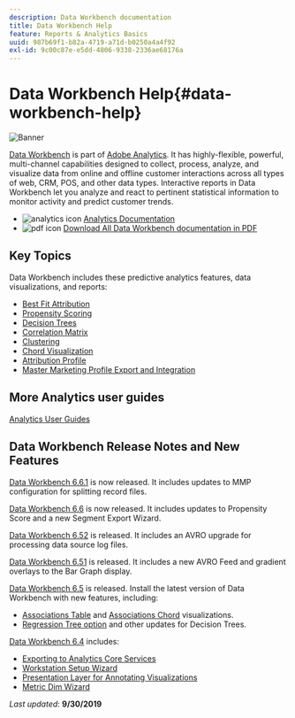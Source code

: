 ```yaml
---
description: Data Workbench documentation
title: Data Workbench Help
feature: Reports & Analytics Basics
uuid: 987b69f1-b82a-4719-a71d-b0250a4a4f92
exl-id: 9c00c87e-e5dd-4806-9338-2336ae68176a
---
```

# Data Workbench Help{#data-workbench-help}

![Banner](/help/home/assets/doc_banner_workbench.png)

[Data Workbench](https://www.adobe.com/solutions/digital-analytics/data-workbench.html) is part of [Adobe Analytics](https://www.adobe.com/solutions/digital-analytics.html). It has highly-flexible, powerful, multi-channel capabilities designed to collect, process, analyze, and visualize data from online and offline customer interactions across all types of web, CRM, POS, and other data types. Interactive reports in Data Workbench let you analyze and react to pertinent statistical information to monitor activity and predict customer trends.

* ![analytics icon](assets/analytics-icon-24.png) [Analytics Documentation](https://experienceleague.adobe.com/docs/analytics.html)
* ![pdf icon](assets/pdf_icon.png) [Download All Data Workbench documentation in PDF](/help/home/assets/data-workbench.pdf)

## Key Topics

Data Workbench includes these predictive analytics features, data visualizations, and reports:

* [Best Fit Attribution](/help/home/c-get-started/c-attribution-profiles/c-attrib-algorithmic/c-attrib-algorithmic.md)
* [Propensity Scoring](/help/home/c-get-started/c-analysis-vis/c-visitor-propensity/c-visitor-propensity.md)
* [Decision Trees](/help/home/c-get-started/c-analysis-vis/c-decision-trees/c-decision-trees.md)
* [Correlation Matrix](/help/home/c-get-started/c-analysis-vis/c-correlation-analysis/c-correlation-analysis.md)
* [Clustering](/help/home/c-get-started/c-analysis-vis/c-visitor-cluster/c-visitor-cluster.md)
* [Chord Visualization](/help/home/c-get-started/c-analysis-vis/c-chord-visualization.md)
* [Attribution Profile](/help/home/c-get-started/c-attribution-profiles/c-rules-attrib/c-rules-attrib.md)
* [Master Marketing Profile Export and Integration](/help/home/c-get-started/c-exp-data-seg-exp/c-mmp-integration.md)

## More Analytics user guides

[Analytics User Guides](https://experienceleague.adobe.com/docs/analytics.html)

## Data Workbench Release Notes and New Features

[Data Workbench 6.6.1](/help/home/c-release-notes-insight/c-6-6-1.md) is now released. It includes updates to MMP configuration for splitting record files.

[Data Workbench 6.6](/help/home/c-release-notes-insight/c-6-6.md) is now released. It includes updates to Propensity Score and a new Segment Export Wizard.

[Data Workbench 6.52](/help/home/c-release-notes-insight/c-6-52.md) is released. It includes an AVRO upgrade for processing data source log files.

[Data Workbench 6.51](/help/home/c-release-notes-insight/c-6-51.md) is released. It includes a new AVRO Feed and gradient overlays to the Bar Graph display.

[Data Workbench 6.5](/help/home/c-release-notes-insight/c-6-5.md) is released. Install the latest version of Data Workbench with new features, including:

* [Associations Table](/help/home/c-get-started/c-analysis-vis/associations-visualization.md) and [Associations Chord](/help/home/c-get-started/c-analysis-vis/associations-chord.md) visualizations.
* [Regression Tree option](/help/home/c-get-started/c-analysis-vis/c-decision-trees/c-decision-trees-regression.md) and other updates for Decision Trees.

[Data Workbench 6.4](/help/home/c-release-notes-insight/c-6-4/c-6-4.md) includes:

* [Exporting to Analytics Core Services](/help/home/c-release-notes-insight/c-6-4/dwb-crs-integration.md)
* [Workstation Setup Wizard](/help/home/c-install-insight/install-setup/dwb-client-installer.md)
* [Presentation Layer for Annotating Visualizations](/help/home/c-get-started/c-vis/c-present-layer.md)
* [Metric Dim Wizard](/help/home/c-get-started/c-vis/dwb-create-metricdim/dwb-create-metricdim.md)

*Last updated*: **9/30/2019**
